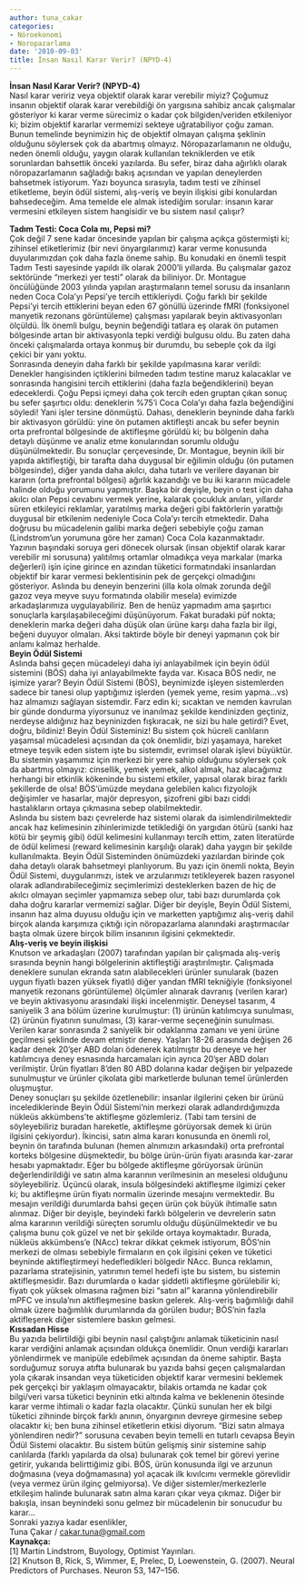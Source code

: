 ```yaml
---
author: tuna_cakar
categories:
- Nöroekonomi
- Noropazarlama
date: '2010-09-03'
title: İnsan Nasıl Karar Verir? (NPYD-4)
---
```


**İnsan Nasıl Karar Verir? (NPYD-4)**  
Nasıl karar veririz veya objektif olarak karar verebilir miyiz? Çoğumuz insanın objektif olarak karar verebildiği ön yargısına sahibiz ancak çalışmalar gösteriyor ki karar verme sürecimiz o kadar çok bilgiden/veriden etkileniyor ki; bizim objektif kararlar vermemizi sekteye uğratabiliyor çoğu zaman. Bunun temelinde beynimizin hiç de objektif olmayan çalışma şeklinin olduğunu söylersek çok da abartmış olmayız. Nöropazarlamanın ne olduğu, neden önemli olduğu, yaygın olarak kullanılan tekniklerden ve etik sorunlardan bahsettik önceki yazılarda. Bu sefer, biraz daha ağırlıklı olarak nöropazarlamanın sağladığı bakış açısından ve yapılan deneylerden bahsetmek istiyorum. Yazı boyunca sırasıyla, tadım testi ve zihinsel etiketleme, beyin ödül sistemi, alış-veriş ve beyin ilişkisi gibi konulardan bahsedeceğim. Ama temelde ele almak istediğim sorular: insanın karar vermesini etkileyen sistem hangisidir ve bu sistem nasıl çalışır?  
  
**Tadım Testi: Coca Cola mı, Pepsi mi?**  
Çok değil 7 sene kadar öncesinde yapılan bir çalışma açıkça göstermişti ki; zihinsel etiketlerimiz (bir nevi önyargılarımız) karar verme konusunda duyularımızdan çok daha fazla öneme sahip. Bu konudaki en önemli tespit Tadım Testi sayesinde yapıldı ilk olarak 2000’li yıllarda. Bu çalışmalar gazoz sektöründe “merkezi yer testi” olarak da biliniyor. Dr. Montague öncülüğünde 2003 yılında yapılan araştırmaların temel sorusu da insanların neden Coca Cola’yı Pepsi’ye tercih ettikleriydi. Çoğu farklı bir şekilde Pepsi’yi tercih ettiklerini beyan eden 67 gönüllü üzerinde fMRI (fonksiyonel manyetik rezonans görüntüleme) çalışması yapılarak beyin aktivasyonları ölçüldü. İlk önemli bulgu, beynin beğendiği tatlara eş olarak ön putamen bölgesinde artan bir aktivasyonla tepki verdiği bulgusu oldu. Bu zaten daha önceki çalışmalarda ortaya konmuş bir durumdu, bu sebeple çok da ilgi çekici bir yanı yoktu.  
Sonrasında deneyin daha farklı bir şekilde yapılmasına karar verildi: Denekler hangisinden içtiklerini bilmeden tadım testine maruz kalacaklar ve sonrasında hangisini tercih ettiklerini (daha fazla beğendiklerini) beyan edeceklerdi. Çoğu Pepsi içmeyi daha çok tercih eden gruptan çıkan sonuç bu sefer şaşırtıcı oldu: deneklerin %75’i Coca Cola’yı daha fazla beğendiğini söyledi! Yani işler tersine dönmüştü. Dahası, deneklerin beyninde daha farklı bir aktivasyon görüldü: yine ön putamen aktifleşti ancak bu sefer beynin orta prefrontal bölgesinde de aktifleşme görüldü ki; bu bölgenin daha detaylı düşünme ve analiz etme konularından sorumlu olduğu düşünülmektedir. Bu sonuçlar çerçevesinde, Dr. Montague, beynin ikili bir yapıda aktifleştiği, bir tarafta daha duygusal bir eğilimin olduğu (ön putamen bölgesinde), diğer yanda daha akılcı, daha tutarlı ve verilere dayanan bir kararın (orta prefrontal bölgesi) ağırlık kazandığı ve bu iki kararın mücadele halinde olduğu yorumunu yapmıştır. Başka bir deyişle, beyin o test için daha akılcı olan Pepsi cevabını vermek yerine, kalarak çocukluk anıları, yıllardır süren etkileyici reklamlar, yaratılmış marka değeri gibi faktörlerin yarattığı duygusal bir etkilenim nedeniyle Coca Cola’yı tercih etmektedir. Daha doğrusu bu mücadelenin galibi marka değeri sebebiyle çoğu zaman (Lindstrom’un yorumuna göre her zaman) Coca Cola kazanmaktadır.  
Yazının başındaki soruya geri dönecek olursak (insan objektif olarak karar verebilir mi sorusuna) yalıtılmış ortamlar olmadıkça veya markalar (marka değerleri) işin içine girince en azından tüketici formatındaki insanlardan objektif bir karar vermesi beklentisinin pek de gerçekçi olmadığını gösteriyor. Aslında bu deneyin benzerini (illa kola olmak zorunda değil gazoz veya meyve suyu formatında olabilir mesela) evimizde arkadaşlarımıza uygulayabiliriz. Ben de henüz yapmadım ama şaşırtıcı sonuçlarla karşılaşabileceğimi düşünüyorum. Fakat buradaki püf nokta; deneklerin marka değeri daha düşük olan ürüne karşı daha fazla bir ilgi, beğeni duyuyor olmaları. Aksi taktirde böyle bir deneyi yapmanın çok bir anlamı kalmaz herhalde.  
**Beyin Ödül Sistemi**  
Aslında bahsi geçen mücadeleyi daha iyi anlayabilmek için beyin ödül sistemini (BÖS) daha iyi anlayabilmekte fayda var. Kısaca BÖS nedir, ne işimize yarar? Beyin Ödül Sistemi (BÖS), beynimizde işleyen sistemlerden sadece bir tanesi olup yaptığımız işlerden (yemek yeme, resim yapma…vs) haz almamızı sağlayan sistemdir. Farz edin ki; sıcaktan ve nemden kavrulan bir günde dondurma yiyorsunuz ve inanılmaz şekilde kendinizden geçtiniz, nerdeyse aldığınız haz beyninizden fışkıracak, ne sizi bu hale getirdi? Evet, doğru, bildiniz! Beyin Ödül Sisteminiz! Bu sistem çok hücreli canlıların yaşamsal mücadelesi açısından da çok önemlidir, bizi yaşamaya, hareket etmeye teşvik eden sistem işte bu sistemdir, evrimsel olarak işlevi büyüktür. Bu sistemin yaşamımız için merkezi bir yere sahip olduğunu söylersek çok da abartmış olmayız: cinsellik, yemek yemek, alkol almak, haz alacağımız herhangi bir etkinlik kökeninde bu sistemi etkiler, yapısal olarak biraz farklı şekillerde de olsa! BÖS’ümüzde meydana gelebilen kalıcı fizyolojik değişimler ve hasarlar, majör depresyon, şizofreni gibi bazı ciddi hastalıkların ortaya çıkmasına sebep olabilmektedir.  
Aslında bu sistem bazı çevrelerde haz sistemi olarak da isimlendirilmektedir ancak haz kelimesinin zihinlerimizde tetiklediği ön yargıdan ötürü (sanki haz kötü bir şeymiş gibi) ödül kelimesini kullanmayı tercih ettim, zaten literatürde de ödül kelimesi (reward kelimesinin karşılığı olarak) daha yaygın bir şekilde kullanılmakta. Beyin Ödül Sisteminden önümüzdeki yazılardan birinde çok daha detaylı olarak bahsetmeyi planlıyorum. Bu yazı için önemli nokta, Beyin Ödül Sistemi, duygularımızı, istek ve arzularımızı tetikleyerek bazen rasyonel olarak adlandırabileceğimiz seçimlerimizi desteklerken bazen de hiç de akılcı olmayan seçimler yapmamıza sebep olur, tabi bazı durumlarda çok daha doğru kararlar vermemizi sağlar. Diğer bir deyişle, Beyin Ödül Sistemi, insanın haz alma duyusu olduğu için ve marketten yaptığımız alış-veriş dahil birçok alanda karşımıza çıktığı için nöropazarlama alanındaki araştırmacılar başta olmak üzere birçok bilim insanının ilgisini çekmektedir.   
**Alış-veriş ve beyin ilişkisi**  
Knutson ve arkadaşları (2007) tarafından yapılan bir çalışmada alış-veriş sırasında beynin hangi bölgelerinin aktifleştiği araştırılmıştır. Çalışmada deneklere sunulan ekranda satın alabilecekleri ürünler sunularak (bazen uygun fiyatlı bazen yüksek fiyatlı) diğer yandan fMRI tekniğiyle (fonksiyonel manyetik rezonans görüntüleme) ölçümler alınarak davranış (verilen karar) ve beyin aktivasyonu arasındaki ilişki incelenmiştir. Deneysel tasarım, 4 saniyelik 3 ana bölüm üzerine kurulmuştur: (1) ürünün katılımcıya sunulması, (2) ürünün fiyatının sunulması, (3) karar-verme seçeneğinin sunulması. Verilen karar sonrasında 2 saniyelik bir odaklanma zamanı ve yeni ürüne geçilmesi şeklinde devam etmiştir deney. Yaşları 18-26 arasında değişen 26 kadar denek 20’şer ABD doları ödenerek katılmıştır bu deneye ve her katılımcıya deney esnasında harcamaları için ayrıca 20’şer ABD doları verilmiştir. Ürün fiyatları 8’den 80 ABD dolarına kadar değişen bir yelpazede sunulmuştur ve ürünler çikolata gibi marketlerde bulunan temel ürünlerden oluşmuştur.  
Deney sonuçları şu şekilde özetlenebilir: insanlar ilgilerini çeken bir ürünü incelediklerinde Beyin Ödül Sistemi’nin merkezi olarak adlandırdığımızda nükleüs akkümbens’te aktifleşme gözlemleriz. (Tabi tam tersini de söyleyebiliriz buradan hareketle, aktifleşme görüyorsak demek ki ürün ilgisini çekiyordur). İkincisi, satın alma kararı konusunda en önemli rol, beynin ön tarafında bulunan (hemen alnımızın arkasındaki) orta prefrontal korteks bölgesine düşmektedir, bu bölge ürün-ürün fiyatı arasında kar-zarar hesabı yapmaktadır. Eğer bu bölgede aktifleşme görüyorsak ürünün değerlendirildiği ve satın alma kararının verilmesinin an meselesi olduğunu söyleyebiliriz. Üçüncü olarak, insula bölgesindeki aktifleşme ilgimizi çeker ki; bu aktifleşme ürün fiyatı normalin üzerinde mesajını vermektedir. Bu mesajın verildiği durumlarda bahsi geçen ürün çok büyük ihtimalle satın alınmaz. Diğer bir deyişle, beyindeki farklı bölgelerin ve devrelerin satın alma kararının verildiği süreçten sorumlu olduğu düşünülmektedir ve bu çalışma bunu çok güzel ve net bir şekilde ortaya koymaktadır. Burada, nükleüs akkümbens’e (NAcc) tekrar dikkat çekmek istiyorum, BÖS’nin merkezi de olması sebebiyle firmaların en çok ilgisini çeken ve tüketici beyninde aktifleştirmeyi hedefledikleri bölgedir NAcc. Bunca reklamın, pazarlama stratejisinin, yatırımın temel hedefi işte bu sistem, bu sistemin aktifleşmesidir. Bazı durumlarda o kadar şiddetli aktifleşme görülebilir ki; fiyatı çok yüksek olmasına rağmen bizi “satın al” kararına yönlendirebilir mPFC ve insula’nın aktifleşmesine baskın gelerek. Alış-veriş bağımlılığı dahil olmak üzere bağımlılık durumlarında da görülen budur; BÖS’nin fazla aktifleşerek diğer sistemlere baskın gelmesi.   
**Kıssadan Hisse**  
Bu yazıda belirtildiği gibi beynin nasıl çalıştığını anlamak tüketicinin nasıl karar verdiğini anlamak açısından oldukça önemlidir. Onun verdiği kararları yönlendirmek ve manipüle edebilmek açısından da öneme sahiptir. Başta sorduğumuz soruya atıfta bulunarak bu yazıda bahsi geçen çalışmalardan yola çıkarak insandan veya tüketiciden objektif karar vermesini beklemek pek gerçekçi bir yaklaşım olmayacaktır, bilakis ortamda ne kadar çok bilgi/veri varsa tüketici beyninin etki altında kalma ve beklenenin ötesinde karar verme ihtimali o kadar fazla olacaktır. Çünkü sunulan her ek bilgi tüketici zihninde birçok farklı anının, önyargının devreye girmesine sebep olacaktır ki; ben buna zihinsel etiketlerin etkisi diyorum. “Bizi satın almaya yönlendiren nedir?” sorusuna cevaben beyin temelli en tutarlı cevapsa Beyin Ödül Sistemi olacaktır. Bu sistem bütün gelişmiş sinir sistemine sahip canlılarda (farklı yapılarda da olsa) bulunarak çok temel bir görevi yerine getirir, yukarıda belirttiğimiz gibi. BÖS, ürün konusunda ilgi ve arzunun doğmasına (veya doğmamasına) yol açacak ilk kıvılcımı vermekle görevlidir (veya vermez ürün ilginç gelmiyorsa). Ve diğer sistemler/merkezlerle etkileşim halinde bulunarak satın alma kararı çıkar veya çıkmaz. Diğer bir bakışla, insan beynindeki sonu gelmez bir mücadelenin bir sonucudur bu karar…  
Sonraki yazıya kadar esenlikler,  
Tuna Çakar / <cakar.tuna@gmail.com>  
**Kaynakça:**  
\[1\] Martin Lindstrom, Buyology, Optimist Yayınları.  
\[2\] Knutson B, Rick, S, Wimmer, E, Prelec, D, Loewenstein, G. (2007). Neural Predictors of Purchases. Neuron 53, 147–156.